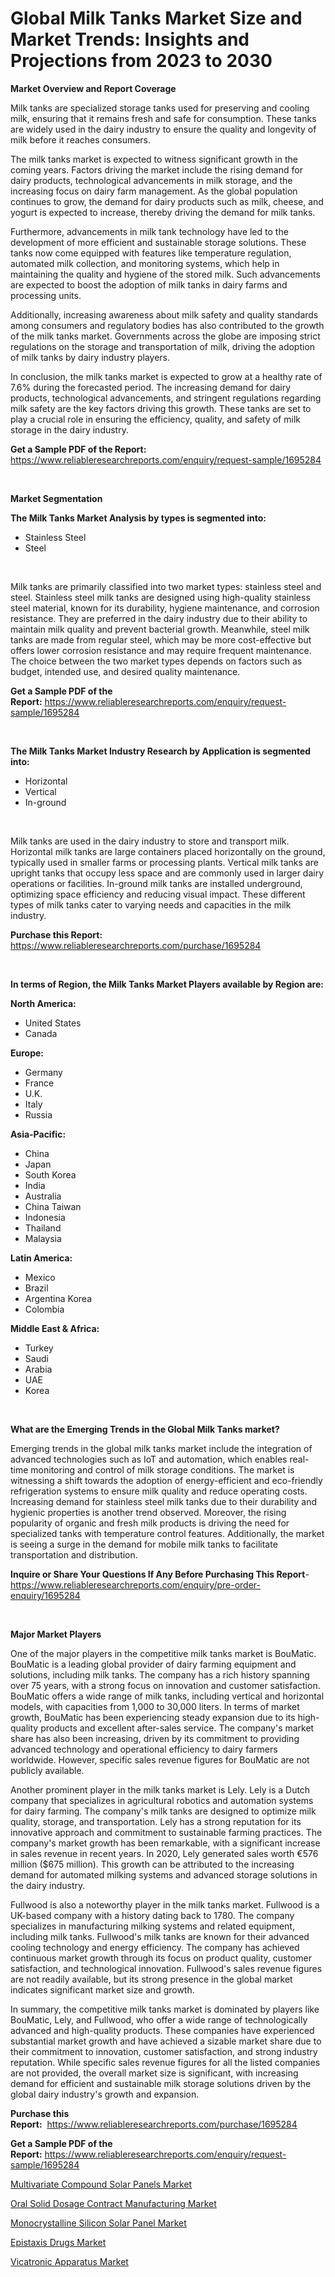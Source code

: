 <p><h1>Global Milk Tanks Market Size and Market Trends: Insights and Projections from 2023 to 2030</h1></p><p><strong>Market Overview and Report Coverage</strong></p>
<p><p>Milk tanks are specialized storage tanks used for preserving and cooling milk, ensuring that it remains fresh and safe for consumption. These tanks are widely used in the dairy industry to ensure the quality and longevity of milk before it reaches consumers.</p><p>The milk tanks market is expected to witness significant growth in the coming years. Factors driving the market include the rising demand for dairy products, technological advancements in milk storage, and the increasing focus on dairy farm management. As the global population continues to grow, the demand for dairy products such as milk, cheese, and yogurt is expected to increase, thereby driving the demand for milk tanks.</p><p>Furthermore, advancements in milk tank technology have led to the development of more efficient and sustainable storage solutions. These tanks now come equipped with features like temperature regulation, automated milk collection, and monitoring systems, which help in maintaining the quality and hygiene of the stored milk. Such advancements are expected to boost the adoption of milk tanks in dairy farms and processing units.</p><p>Additionally, increasing awareness about milk safety and quality standards among consumers and regulatory bodies has also contributed to the growth of the milk tanks market. Governments across the globe are imposing strict regulations on the storage and transportation of milk, driving the adoption of milk tanks by dairy industry players.</p><p>In conclusion, the milk tanks market is expected to grow at a healthy rate of 7.6% during the forecasted period. The increasing demand for dairy products, technological advancements, and stringent regulations regarding milk safety are the key factors driving this growth. These tanks are set to play a crucial role in ensuring the efficiency, quality, and safety of milk storage in the dairy industry.</p></p>
<p><strong>Get a Sample PDF of the Report:</strong> <a href="https://www.reliableresearchreports.com/enquiry/request-sample/1695284">https://www.reliableresearchreports.com/enquiry/request-sample/1695284</a></p>
<p>&nbsp;</p>
<p><strong>Market Segmentation</strong></p>
<p><strong>The Milk Tanks Market Analysis by types is segmented into:</strong></p>
<p><ul><li>Stainless Steel</li><li>Steel</li></ul></p>
<p>&nbsp;</p>
<p><p>Milk tanks are primarily classified into two market types: stainless steel and steel. Stainless steel milk tanks are designed using high-quality stainless steel material, known for its durability, hygiene maintenance, and corrosion resistance. They are preferred in the dairy industry due to their ability to maintain milk quality and prevent bacterial growth. Meanwhile, steel milk tanks are made from regular steel, which may be more cost-effective but offers lower corrosion resistance and may require frequent maintenance. The choice between the two market types depends on factors such as budget, intended use, and desired quality maintenance.</p></p>
<p><strong>Get a Sample PDF of the Report:</strong>&nbsp;<a href="https://www.reliableresearchreports.com/enquiry/request-sample/1695284">https://www.reliableresearchreports.com/enquiry/request-sample/1695284</a></p>
<p>&nbsp;</p>
<p><strong>The Milk Tanks Market Industry Research by Application is segmented into:</strong></p>
<p><ul><li>Horizontal</li><li>Vertical</li><li>In-ground</li></ul></p>
<p>&nbsp;</p>
<p><p>Milk tanks are used in the dairy industry to store and transport milk. Horizontal milk tanks are large containers placed horizontally on the ground, typically used in smaller farms or processing plants. Vertical milk tanks are upright tanks that occupy less space and are commonly used in larger dairy operations or facilities. In-ground milk tanks are installed underground, optimizing space efficiency and reducing visual impact. These different types of milk tanks cater to varying needs and capacities in the milk industry.</p></p>
<p><strong>Purchase this Report:</strong>&nbsp; <a href="https://www.reliableresearchreports.com/purchase/1695284">https://www.reliableresearchreports.com/purchase/1695284</a></p>
<p>&nbsp;</p>
<p><strong>In terms of Region, the Milk Tanks Market Players available by Region are:</strong></p>
<p>
    <p> <strong> North America: </strong>
        <ul>
            <li>United States</li>
            <li>Canada</li>
        </ul>
        </p> 
    <p> <strong> Europe: </strong>
        <ul>
            <li>Germany</li>
            <li>France</li>
            <li>U.K.</li>
            <li>Italy</li>
            <li>Russia</li>
        </ul>
        </p> 
    <p> <strong> Asia-Pacific: </strong>
        <ul>
            <li>China</li>
            <li>Japan</li>
            <li>South Korea</li>
            <li>India</li>
            <li>Australia</li>
            <li>China Taiwan</li>
            <li>Indonesia</li>
            <li>Thailand</li>
            <li>Malaysia</li>
        </ul>
        </p> 
    <p> <strong> Latin America: </strong>
        <ul>
            <li>Mexico</li>
            <li>Brazil</li>
            <li>Argentina Korea</li>
            <li>Colombia</li>
        </ul>
        </p> 
    <p> <strong> Middle East & Africa: </strong>
        <ul>
            <li>Turkey</li>
            <li>Saudi</li>
            <li>Arabia</li>
            <li>UAE</li>
            <li>Korea</li>
        </ul>
    </p>
    </p>
<p>&nbsp;</p>
<p><strong>What are the Emerging Trends in the Global Milk Tanks market?</strong></p>
<p><p>Emerging trends in the global milk tanks market include the integration of advanced technologies such as IoT and automation, which enables real-time monitoring and control of milk storage conditions. The market is witnessing a shift towards the adoption of energy-efficient and eco-friendly refrigeration systems to ensure milk quality and reduce operating costs. Increasing demand for stainless steel milk tanks due to their durability and hygienic properties is another trend observed. Moreover, the rising popularity of organic and fresh milk products is driving the need for specialized tanks with temperature control features. Additionally, the market is seeing a surge in the demand for mobile milk tanks to facilitate transportation and distribution.</p></p>
<p><strong>Inquire or Share Your Questions If Any Before Purchasing This Report</strong>- <a href="https://www.reliableresearchreports.com/enquiry/pre-order-enquiry/1695284">https://www.reliableresearchreports.com/enquiry/pre-order-enquiry/1695284</a></p>
<p>&nbsp;</p>
<p><strong>Major Market Players</strong></p>
<p><p>One of the major players in the competitive milk tanks market is BouMatic. BouMatic is a leading global provider of dairy farming equipment and solutions, including milk tanks. The company has a rich history spanning over 75 years, with a strong focus on innovation and customer satisfaction. BouMatic offers a wide range of milk tanks, including vertical and horizontal models, with capacities from 1,000 to 30,000 liters. In terms of market growth, BouMatic has been experiencing steady expansion due to its high-quality products and excellent after-sales service. The company's market share has also been increasing, driven by its commitment to providing advanced technology and operational efficiency to dairy farmers worldwide. However, specific sales revenue figures for BouMatic are not publicly available.</p><p>Another prominent player in the milk tanks market is Lely. Lely is a Dutch company that specializes in agricultural robotics and automation systems for dairy farming. The company's milk tanks are designed to optimize milk quality, storage, and transportation. Lely has a strong reputation for its innovative approach and commitment to sustainable farming practices. The company's market growth has been remarkable, with a significant increase in sales revenue in recent years. In 2020, Lely generated sales worth €576 million ($675 million). This growth can be attributed to the increasing demand for automated milking systems and advanced storage solutions in the dairy industry.</p><p>Fullwood is also a noteworthy player in the milk tanks market. Fullwood is a UK-based company with a history dating back to 1780. The company specializes in manufacturing milking systems and related equipment, including milk tanks. Fullwood's milk tanks are known for their advanced cooling technology and energy efficiency. The company has achieved continuous market growth through its focus on product quality, customer satisfaction, and technological innovation. Fullwood's sales revenue figures are not readily available, but its strong presence in the global market indicates significant market size and growth.</p><p>In summary, the competitive milk tanks market is dominated by players like BouMatic, Lely, and Fullwood, who offer a wide range of technologically advanced and high-quality products. These companies have experienced substantial market growth and have achieved a sizable market share due to their commitment to innovation, customer satisfaction, and strong industry reputation. While specific sales revenue figures for all the listed companies are not provided, the overall market size is significant, with increasing demand for efficient and sustainable milk storage solutions driven by the global dairy industry's growth and expansion.</p></p>
<p><strong>Purchase this Report:</strong>&nbsp;&nbsp;<a href="https://www.reliableresearchreports.com/purchase/1695284">https://www.reliableresearchreports.com/purchase/1695284</a></p>
<p></p>
<p><strong>Get a Sample PDF of the Report:</strong>&nbsp;<a href="https://www.reliableresearchreports.com/enquiry/request-sample/1695284">https://www.reliableresearchreports.com/enquiry/request-sample/1695284</a></p>
<p><p><a href="https://github.com/lbird53714/Market-Research-Report-List-1/blob/main/multivariate-compound-solar-panels-market.md">Multivariate Compound Solar Panels Market</a></p><p><a href="https://medium.com/@dowodis7877/oral-solid-dosage-contract-manufacturing-market-size-market-outlook-and-market-forecast-2023-to-ef49f2af3998">Oral Solid Dosage Contract Manufacturing Market</a></p><p><a href="https://github.com/pizolina/Market-Research-Report-List-1/blob/main/monocrystalline-silicon-solar-panel-market.md">Monocrystalline Silicon Solar Panel Market</a></p><p><a href="https://www.linkedin.com/pulse/epistaxis-drugs-market-insights-players-forecast-d3mje/">Epistaxis Drugs Market</a></p><p><a href="https://medium.com/@helalkhan4512/vicatronic-apparatus-market-analysis-its-cagr-market-segmentation-and-global-industry-overview-e457d9a3760c">Vicatronic Apparatus Market</a></p></p>